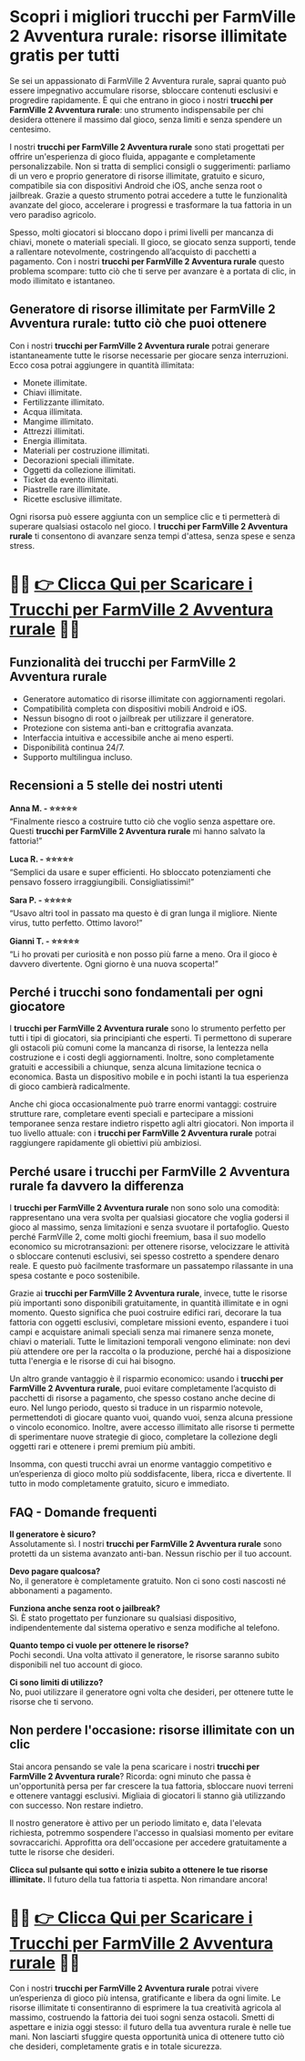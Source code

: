 <h1>Scopri i migliori trucchi per FarmVille 2 Avventura rurale: risorse illimitate gratis per tutti</h1>

<p>Se sei un appassionato di FarmVille 2 Avventura rurale, saprai quanto può essere impegnativo accumulare risorse, sbloccare contenuti esclusivi e progredire rapidamente. È qui che entrano in gioco i nostri <strong>trucchi per FarmVille 2 Avventura rurale</strong>: uno strumento indispensabile per chi desidera ottenere il massimo dal gioco, senza limiti e senza spendere un centesimo.</p>

<p>I nostri <strong>trucchi per FarmVille 2 Avventura rurale</strong> sono stati progettati per offrire un'esperienza di gioco fluida, appagante e completamente personalizzabile. Non si tratta di semplici consigli o suggerimenti: parliamo di un vero e proprio generatore di risorse illimitate, gratuito e sicuro, compatibile sia con dispositivi Android che iOS, anche senza root o jailbreak. Grazie a questo strumento potrai accedere a tutte le funzionalità avanzate del gioco, accelerare i progressi e trasformare la tua fattoria in un vero paradiso agricolo.</p>

<p>Spesso, molti giocatori si bloccano dopo i primi livelli per mancanza di chiavi, monete o materiali speciali. Il gioco, se giocato senza supporti, tende a rallentare notevolmente, costringendo all’acquisto di pacchetti a pagamento. Con i nostri <strong>trucchi per FarmVille 2 Avventura rurale</strong> questo problema scompare: tutto ciò che ti serve per avanzare è a portata di clic, in modo illimitato e istantaneo.</p>

<h2>Generatore di risorse illimitate per FarmVille 2 Avventura rurale: tutto ciò che puoi ottenere</h2>

<p>Con i nostri <strong>trucchi per FarmVille 2 Avventura rurale</strong> potrai generare istantaneamente tutte le risorse necessarie per giocare senza interruzioni. Ecco cosa potrai aggiungere in quantità illimitata:</p>

<ul>
  <li>Monete illimitate.</li>
  <li>Chiavi illimitate.</li>
  <li>Fertilizzante illimitato.</li>
  <li>Acqua illimitata.</li>
  <li>Mangime illimitato.</li>
  <li>Attrezzi illimitati.</li>
  <li>Energia illimitata.</li>
  <li>Materiali per costruzione illimitati.</li>
  <li>Decorazioni speciali illimitate.</li>
  <li>Oggetti da collezione illimitati.</li>
  <li>Ticket da evento illimitati.</li>
  <li>Piastrelle rare illimitate.</li>
  <li>Ricette esclusive illimitate.</li>
</ul>

<p>Ogni risorsa può essere aggiunta con un semplice clic e ti permetterà di superare qualsiasi ostacolo nel gioco. I <strong>trucchi per FarmVille 2 Avventura rurale</strong> ti consentono di avanzare senza tempi d'attesa, senza spese e senza stress.</p>

# 🔴🔴 **[👉 Clicca Qui per Scaricare i Trucchi per FarmVille 2 Avventura rurale](https://tinyurl.com/livellando)** 🔴🔴

<h2>Funzionalità dei trucchi per FarmVille 2 Avventura rurale</h2>

<ul>
  <li>Generatore automatico di risorse illimitate con aggiornamenti regolari.</li>
  <li>Compatibilità completa con dispositivi mobili Android e iOS.</li>
  <li>Nessun bisogno di root o jailbreak per utilizzare il generatore.</li>
  <li>Protezione con sistema anti-ban e crittografia avanzata.</li>
  <li>Interfaccia intuitiva e accessibile anche ai meno esperti.</li>
  <li>Disponibilità continua 24/7.</li>
  <li>Supporto multilingua incluso.</li>
</ul>

<h2>Recensioni a 5 stelle dei nostri utenti</h2>

<p><strong>Anna M. - ⭐⭐⭐⭐⭐</strong><br>
“Finalmente riesco a costruire tutto ciò che voglio senza aspettare ore. Questi <strong>trucchi per FarmVille 2 Avventura rurale</strong> mi hanno salvato la fattoria!”</p>

<p><strong>Luca R. - ⭐⭐⭐⭐⭐</strong><br>
“Semplici da usare e super efficienti. Ho sbloccato potenziamenti che pensavo fossero irraggiungibili. Consigliatissimi!”</p>

<p><strong>Sara P. - ⭐⭐⭐⭐⭐</strong><br>
“Usavo altri tool in passato ma questo è di gran lunga il migliore. Niente virus, tutto perfetto. Ottimo lavoro!”</p>

<p><strong>Gianni T. - ⭐⭐⭐⭐⭐</strong><br>
“Li ho provati per curiosità e non posso più farne a meno. Ora il gioco è davvero divertente. Ogni giorno è una nuova scoperta!”</p>

<h2>Perché i trucchi sono fondamentali per ogni giocatore</h2>

<p>I <strong>trucchi per FarmVille 2 Avventura rurale</strong> sono lo strumento perfetto per tutti i tipi di giocatori, sia principianti che esperti. Ti permettono di superare gli ostacoli più comuni come la mancanza di risorse, la lentezza nella costruzione e i costi degli aggiornamenti. Inoltre, sono completamente gratuiti e accessibili a chiunque, senza alcuna limitazione tecnica o economica. Basta un dispositivo mobile e in pochi istanti la tua esperienza di gioco cambierà radicalmente.</p>

<p>Anche chi gioca occasionalmente può trarre enormi vantaggi: costruire strutture rare, completare eventi speciali e partecipare a missioni temporanee senza restare indietro rispetto agli altri giocatori. Non importa il tuo livello attuale: con i <strong>trucchi per FarmVille 2 Avventura rurale</strong> potrai raggiungere rapidamente gli obiettivi più ambiziosi.</p>

<h2>Perché usare i trucchi per FarmVille 2 Avventura rurale fa davvero la differenza</h2>

<p>I <strong>trucchi per FarmVille 2 Avventura rurale</strong> non sono solo una comodità: rappresentano una vera svolta per qualsiasi giocatore che voglia godersi il gioco al massimo, senza limitazioni e senza svuotare il portafoglio. Questo perché FarmVille 2, come molti giochi freemium, basa il suo modello economico su microtransazioni: per ottenere risorse, velocizzare le attività o sbloccare contenuti esclusivi, sei spesso costretto a spendere denaro reale. E questo può facilmente trasformare un passatempo rilassante in una spesa costante e poco sostenibile.</p>

<p>Grazie ai <strong>trucchi per FarmVille 2 Avventura rurale</strong>, invece, tutte le risorse più importanti sono disponibili gratuitamente, in quantità illimitate e in ogni momento. Questo significa che puoi costruire edifici rari, decorare la tua fattoria con oggetti esclusivi, completare missioni evento, espandere i tuoi campi e acquistare animali speciali senza mai rimanere senza monete, chiavi o materiali. Tutte le limitazioni temporali vengono eliminate: non devi più attendere ore per la raccolta o la produzione, perché hai a disposizione tutta l'energia e le risorse di cui hai bisogno.</p>

<p>Un altro grande vantaggio è il risparmio economico: usando i <strong>trucchi per FarmVille 2 Avventura rurale</strong>, puoi evitare completamente l’acquisto di pacchetti di risorse a pagamento, che spesso costano anche decine di euro. Nel lungo periodo, questo si traduce in un risparmio notevole, permettendoti di giocare quanto vuoi, quando vuoi, senza alcuna pressione o vincolo economico. Inoltre, avere accesso illimitato alle risorse ti permette di sperimentare nuove strategie di gioco, completare la collezione degli oggetti rari e ottenere i premi premium più ambiti.</p>

<p>Insomma, con questi trucchi avrai un enorme vantaggio competitivo e un’esperienza di gioco molto più soddisfacente, libera, ricca e divertente. Il tutto in modo completamente gratuito, sicuro e immediato.</p>

<h2>FAQ - Domande frequenti</h2>

<p><strong>Il generatore è sicuro?</strong><br>
Assolutamente sì. I nostri <strong>trucchi per FarmVille 2 Avventura rurale</strong> sono protetti da un sistema avanzato anti-ban. Nessun rischio per il tuo account.</p>

<p><strong>Devo pagare qualcosa?</strong><br>
No, il generatore è completamente gratuito. Non ci sono costi nascosti né abbonamenti a pagamento.</p>

<p><strong>Funziona anche senza root o jailbreak?</strong><br>
Sì. È stato progettato per funzionare su qualsiasi dispositivo, indipendentemente dal sistema operativo e senza modifiche al telefono.</p>

<p><strong>Quanto tempo ci vuole per ottenere le risorse?</strong><br>
Pochi secondi. Una volta attivato il generatore, le risorse saranno subito disponibili nel tuo account di gioco.</p>

<p><strong>Ci sono limiti di utilizzo?</strong><br>
No, puoi utilizzare il generatore ogni volta che desideri, per ottenere tutte le risorse che ti servono.</p>

<h2>Non perdere l'occasione: risorse illimitate con un clic</h2>

<p>Stai ancora pensando se vale la pena scaricare i nostri <strong>trucchi per FarmVille 2 Avventura rurale</strong>? Ricorda: ogni minuto che passa è un'opportunità persa per far crescere la tua fattoria, sbloccare nuovi terreni e ottenere vantaggi esclusivi. Migliaia di giocatori li stanno già utilizzando con successo. Non restare indietro.</p>

<p>Il nostro generatore è attivo per un periodo limitato e, data l'elevata richiesta, potremmo sospendere l'accesso in qualsiasi momento per evitare sovraccarichi. Approfitta ora dell'occasione per accedere gratuitamente a tutte le risorse che desideri.</p>

<p><strong>Clicca sul pulsante qui sotto e inizia subito a ottenere le tue risorse illimitate.</strong> Il futuro della tua fattoria ti aspetta. Non rimandare ancora!</p>

# 🔴🔴 **[👉 Clicca Qui per Scaricare i Trucchi per FarmVille 2 Avventura rurale](https://tinyurl.com/livellando)** 🔴🔴

<p>Con i nostri <strong>trucchi per FarmVille 2 Avventura rurale</strong> potrai vivere un’esperienza di gioco più intensa, gratificante e libera da ogni limite. Le risorse illimitate ti consentiranno di esprimere la tua creatività agricola al massimo, costruendo la fattoria dei tuoi sogni senza ostacoli. Smetti di aspettare e inizia oggi stesso: il futuro della tua avventura rurale è nelle tue mani. Non lasciarti sfuggire questa opportunità unica di ottenere tutto ciò che desideri, completamente gratis e in totale sicurezza.</p>
